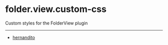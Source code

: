 # folder.view.custom-css
Custom styles for the FolderView plugin

---

- [hernandito](hernandito/README.md)